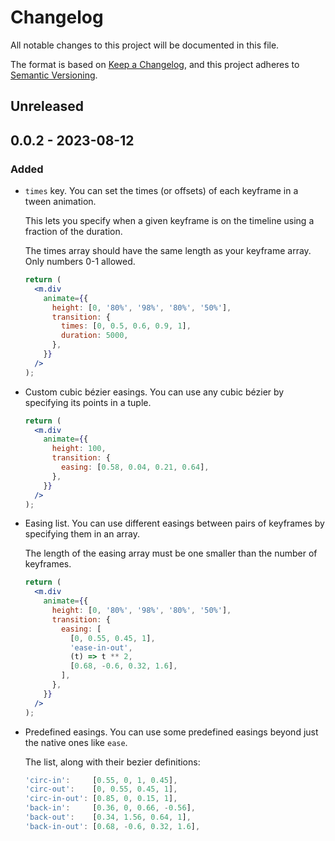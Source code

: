 # Changelog

All notable changes to this project will be documented in this file.

The format is based on [Keep a Changelog](https://keepachangelog.com/en/1.0.0/),
and this project adheres to [Semantic Versioning](https://semver.org/spec/v2.0.0.html).

## Unreleased

## 0.0.2 - 2023-08-12

### Added

- `times` key. You can set the times (or offsets) of each keyframe in a tween animation.

  This lets you specify when a given keyframe is on the timeline using a fraction of the duration.

  The times array should have the same length as your keyframe array. Only numbers 0-1 allowed.

  ```jsx
  return (
    <m.div
      animate={{
        height: [0, '80%', '98%', '80%', '50%'],
        transition: {
          times: [0, 0.5, 0.6, 0.9, 1],
          duration: 5000,
        },
      }}
    />
  );
  ```

- Custom cubic bézier easings. You can use any cubic bézier by specifying its points in a tuple.

  ```jsx
  return (
    <m.div
      animate={{
        height: 100,
        transition: {
          easing: [0.58, 0.04, 0.21, 0.64],
        },
      }}
    />
  );
  ```

- Easing list. You can use different easings between pairs of keyframes by specifying them in an array.

  The length of the easing array must be one smaller than the number of keyframes.

  ```jsx
  return (
    <m.div
      animate={{
        height: [0, '80%', '98%', '80%', '50%'],
        transition: {
          easing: [
            [0, 0.55, 0.45, 1],
            'ease-in-out',
            (t) => t ** 2,
            [0.68, -0.6, 0.32, 1.6],
          ],
        },
      }}
    />
  );
  ```

- Predefined easings. You can use some predefined easings beyond just the native ones like `ease`.

  The list, along with their bezier definitions:

  ```jsx
  'circ-in':     [0.55, 0, 1, 0.45],
  'circ-out':    [0, 0.55, 0.45, 1],
  'circ-in-out': [0.85, 0, 0.15, 1],
  'back-in':     [0.36, 0, 0.66, -0.56],
  'back-out':    [0.34, 1.56, 0.64, 1],
  'back-in-out': [0.68, -0.6, 0.32, 1.6],
  ```
